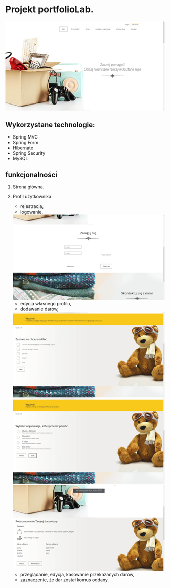 # Projekt portfolioLab.
<img src="3.png">

## Wykorzystane technologie:
- Spring MVC
- Spring Form
- Hibernate
- Spring Security
- MySQL

## funkcjonalności
1. Strona główna.

2. Profil użytkownika:
     - rejestracja,
     - logowanie,
     <img src="1.png">

     - edycja własnego profilu,
     - dodawanie darów,
     <img src="2.png">
     <img src="4.png">
     <img src="6.png">



     - przeglądanie, edycja, kasowanie przekazanych darów,
     - zaznaczenie, że dar został komuś oddany.
     

